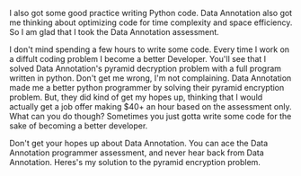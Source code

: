 I also got some good practice writing Python code. 
Data Annotation also got me thinking about optimizing code for time complexity and space efficiency.
So I am glad that I took the Data Annotation assessment. 

I don't mind spending a few hours to write some code. Every time I work on a diffult coding problem I become a better Developer. 
You'll see that I solved Data Annotation's pyramid decryption problem with a full program written in python. 
Don't get me wrong, I'm not complaining. Data Annotation made me a better python programmer by solving their pyramid encryption problem.
But, they did kind of get my hopes up, thinking that I would actually get a job offer making $40+ an hour based on the assessment only.
What can you do though? Sometimes you just gotta write some code for the sake of becoming a better developer. 

Don't get your hopes up about Data Annotation. 
You can ace the Data Annotation programmer assessment, and never hear back from Data Annotation. 
Heres's my solution to the pyramid encryption problem.
